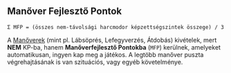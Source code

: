 ## Manőver Fejlesztő Pontok

`Σ MFP = (összes nem-távolsági harcmodor képzettségszintek összege) / 3`

A [Manőverek](065_00_manoverek.md) (mint pl.  Lábsöprés, Lefegyverzés, Átdobás) kivételek, mert **NEM** KP-ba, hanem **Manőverfejlesztő Pontokba** (`MFP`) kerülnek, amelyeket automatikusan, ingyen kap meg a játékos. A legtöbb manőver puszta végrehajtásának is van szituációs, vagy egyéb követelménye.
